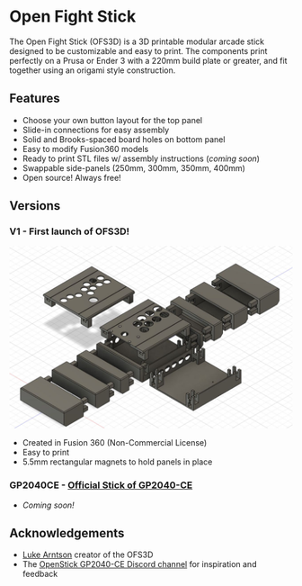 # Open Fight Stick

The Open Fight Stick (OFS3D) is a 3D printable modular arcade stick designed to be customizable and easy to print. The components print perfectly on a Prusa or Ender 3 with a 220mm build plate or greater, and fit together using an origami style construction.

## Features

* Choose your own button layout for the top panel
* Slide-in connections for easy assembly
* Solid and Brooks-spaced board holes on bottom panel
* Easy to modify Fusion360 models
* Ready to print STL files w/ assembly instructions (*coming soon*)
* Swappable side-panels (250mm, 300mm, 350mm, 400mm)
* Open source! Always free!

## Versions

### V1 - First launch of OFS3D!
![Open Fight Stick V1 3D Render](V1/Render01.jpg "Render of OFS3D v1")

* Created in Fusion 360 (Non-Commercial License)
* Easy to print
* 5.5mm rectangular magnets to hold panels in place

### GP2040CE - [Official Stick of GP2040-CE](https://github.com/OpenStickFoundation/GP2040-CE)

* *Coming soon!*

## Acknowledgements

* [Luke Arntson](https://github.com/arntsonl/OpenFightStick) creator of the OFS3D
* The [OpenStick GP2040-CE Discord channel](https://discord.gg/KyQCHcjwJ2) for inspiration and feedback